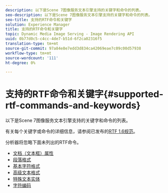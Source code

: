 ```yaml
---
description: 以下是Scene 7图像服务文本引擎支持的关键字和命令的列表。
seo-description: 以下是Scene 7图像服务文本引擎支持的关键字和命令的列表。
seo-title: 支持的RTF命令和关键字
solution: Experience Manager
title: 支持的RTF命令和关键字
topic: Dynamic Media Image Serving - Image Rendering API
uuid: 0b77d0c5-c4cc-4de7-b51d-6f2ca02316f5
translation-type: tm+mt
source-git-commit: 97a84e8e7edd3d834ca42069eae7c09c00d57938
workflow-type: tm+mt
source-wordcount: '111'
ht-degree: 0%

---
```



# 支持的RTF命令和关键字{#supported-rtf-commands-and-keywords}

以下是Scene 7图像服务文本引擎支持的关键字和命令的列表。

有关每个关键字或命令的详细信息，请参阅已发布的[RTF 1.6规范](http://msdn.microsoft.com/en-us/library/aa140277%28v=office.10%29.aspx)。

分析器将忽略下面未列出的RTF命令。

* [文档（文本框）属性](r-document-text-box-properties.md)
* [段落格式](r-paragraph-formatting.md)
* [基本字符格式](r-basic-character-formatting.md)
* [高级文本格式](r-advanced-text-formatting.md)
* [特殊文本实体](r-special-text-entities.md)
* [字符编码](r-is-http-character-encoding.md)
